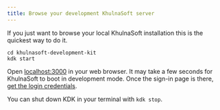 ```yaml
---
title: Browse your development KhulnaSoft server
---
```


If you just want to browse your local KhulnaSoft installation this is the
quickest way to do it.

```shell
cd khulnasoft-development-kit
kdk start
```

Open [localhost:3000](http://localhost:3000) in your web browser. It
may take a few seconds for KhulnaSoft to boot in development mode. Once
the sign-in page is there, [get the login credentials](../kdk_commands.md#get-the-login-credentials).

You can shut down KDK in your terminal with `kdk stop`.
